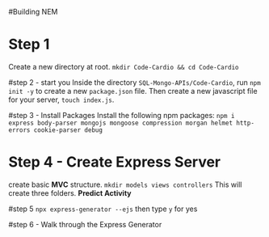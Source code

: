 #Building NEM

# Step 1
Create a new directory at root.
`mkdir Code-Cardio && cd Code-Cardio`

#step 2 - start you 
Inside the directory `SQL-Mongo-APIs/Code-Cardio`, run `npm init -y` to create a new `package.json` file. Then create a new javascript file for your server, `touch index.js`.

#step 3 - Install Packages
Install the following npm packages:
`npm i express body-parser mongojs mongoose compression morgan helmet http-errors cookie-parser debug`

# Step 4 - Create Express Server
create basic **MVC** structure.
`mkdir models views controllers`
This will create three folders.
**Predict Activity**

#step 5 
`npx express-generator --ejs` then type `y` for yes

#step 6 - Walk through the Express Generator